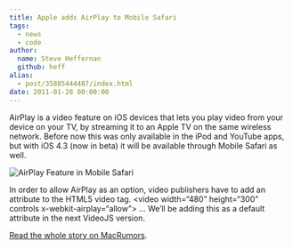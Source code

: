 ```yaml
---
title: Apple adds AirPlay to Mobile Safari
tags:
  - news
  - code
author:
  name: Steve Heffernan
  github: heff
alias:
  - post/35885444487/index.html
date: 2011-01-28 00:00:00
---
```


AirPlay is a video feature on iOS devices that lets you play video from your device on your TV, by streaming it to an Apple TV on the same wireless network. Before now this was only available in the iPod and YouTube apps, but with iOS 4.3 (now in beta) it will be available through Mobile Safari as well.

![AirPlay Feature in Mobile Safari](http://macosrumors.com/wp-content/uploads/2011/01/IMG_0169.png)

In order to allow AirPlay as an option, video publishers have to add an attribute to the HTML5 video tag. &lt;video width=&ldquo;480&rdquo; height=&ldquo;300&rdquo; controls x-webkit-airplay=&ldquo;allow&rdquo;&gt; &hellip; We&rsquo;ll be adding this as a default attribute in the next VideoJS version.

[Read the whole story on MacRumors](http://macosrumors.com/2011/01/12/first-look-mobile-safari-airplay/).
